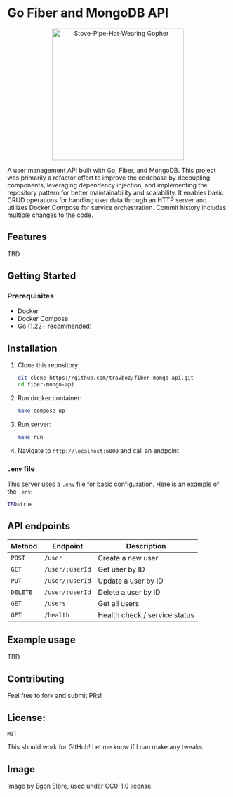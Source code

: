 # Go Fiber and MongoDB API
<p align="center">
<img src="https://raw.githubusercontent.com/egonelbre/gophers/63b1f5a9f334f9e23735c6e09ac003479ffe5df5/vector/friends/stovepipe-hat-front.svg" alt="Stove-Pipe-Hat-Wearing Gopher" width="300">
</p>


A user management API built with Go, Fiber, and MongoDB. This project was primarily a refactor effort to improve the codebase by decoupling components, leveraging dependency injection, and implementing the repository pattern for better maintainability and scalability. It enables basic CRUD operations for handling user data through an HTTP server and utilizes Docker Compose for service orchestration.
Commit history includes multiple changes to the code. 


## Features
TBD

## Getting Started

### Prerequisites
- Docker
- Docker Compose
- Go (1.22+ recommended)

## Installation

1. Clone this repository:
   ```sh
   git clone https://github.com/travboz/fiber-mongo-api.git
   cd fiber-mongo-api
   ```
2. Run docker container:
    ```sh
    make compose-up
   ```
3. Run server:
    ```sh
    make run
    ```
4. Navigate to `http://localhost:6000` and call an endpoint

### `.env` file
This server uses a `.env` file for basic configuration.
Here is an example of the `.env`:
   ```sh
   TBD=true
   ```
   
## API endpoints

| Method   | Endpoint        | Description                 |
|----------|-----------------|-----------------------------|
| `POST`   | `/user`         | Create a new user           |
| `GET`    | `/user/:userId` | Get user by ID              |
| `PUT`    | `/user/:userId` | Update a user by ID         |
| `DELETE` | `/user/:userId` | Delete a user by ID         |
| `GET`    | `/users`        | Get all users               |
| `GET`    | `/health`       | Health check / service status|


## Example usage

TBD

## Contributing
Feel free to fork and submit PRs!

## License:
`MIT`


This should work for GitHub! Let me know if I can make any tweaks. 


## Image
Image by [Egon Elbre](https://github.com/egonelbre), used under CC0-1.0 license.
